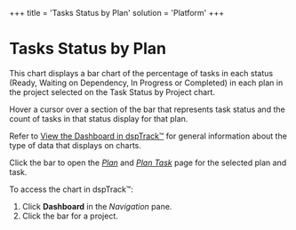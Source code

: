 +++
title = 'Tasks Status by Plan'
solution = 'Platform'
+++

# Tasks Status by Plan

This chart displays a bar chart of the percentage of tasks in each
status (Ready, Waiting on Dependency, In Progress or Completed) in each
plan in the project selected on the Task Status by Project chart.

Hover a cursor over a section of the bar that represents task status and
the count of tasks in that status display for that plan.

Refer to [View the Dashboard in
dspTrack™](../Use_Cases/View_Dashboards_in_dspTrack.htm) for general
information about the type of data that displays on charts.

Click the bar to open the
<span style="font-style: italic;">[Plan](Plan_H.htm)</span> and
[<span style="font-style: italic;">Plan Task</span>](Plan_Task_H.htm)
page for the selected plan and task.

To access the chart in dspTrack™:

1.  Click **Dashboard** in the *Navigation* pane.
2.  Click the bar for a project.
